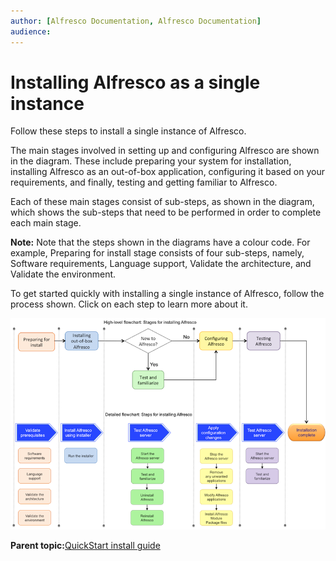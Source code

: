 ```yaml
---
author: [Alfresco Documentation, Alfresco Documentation]
audience: 
---
```


# Installing Alfresco as a single instance

Follow these steps to install a single instance of Alfresco.

The main stages involved in setting up and configuring Alfresco are shown in the diagram. These include preparing your system for installation, installing Alfresco as an out-of-box application, configuring it based on your requirements, and finally, testing and getting familiar to Alfresco.

Each of these main stages consist of sub-steps, as shown in the diagram, which shows the sub-steps that need to be performed in order to complete each main stage.

**Note:** Note that the steps shown in the diagrams have a colour code. For example, Preparing for install stage consists of four sub-steps, namely, Software requirements, Language support, Validate the architecture, and Validate the environment.

To get started quickly with installing a single instance of Alfresco, follow the process shown. Click on each step to learn more about it.

![](../images/singleinstall.png)

**Parent topic:**[QuickStart install guide](../concepts/quick-install.md)

